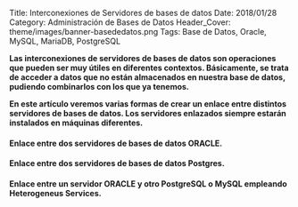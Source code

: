 Title: Interconexiones de Servidores de bases de datos
Date: 2018/01/28
Category: Administración de Bases de Datos
Header_Cover: theme/images/banner-basededatos.png
Tags: Base de Datos, Oracle, MySQL, MariaDB, PostgreSQL

**Las interconexiones de servidores de bases de datos son operaciones que pueden ser muy útiles en diferentes contextos. Básicamente, se trata de acceder a datos que no están almacenados en nuestra base de datos, pudiendo combinarlos con los que ya tenemos.**

**En este artículo veremos varias formas de crear un enlace entre distintos servidores de bases de datos. Los servidores enlazados siempre estarán instalados en máquinas diferentes.**

#### Enlace entre dos servidores de bases de datos ORACLE.


#### Enlace entre dos servidores de bases de datos Postgres.


#### Enlace entre un servidor ORACLE y otro PostgreSQL o MySQL empleando Heterogeneus Services.
